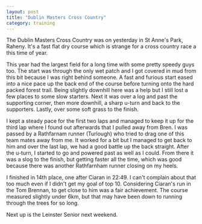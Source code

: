```yaml
---
layout: post
title: "Dublin Masters Cross Country"
category: training
---
```

The Dublin Masters Cross Country was on yesterday in St Anne's Park, Raheny.
It's a fast flat dry course which is strange for a cross country race a this time of year.

This year had the largest field for a long time with some pretty speedy guys too.
The start was through the only wet patch and I got covered in mud from this bit because I was right behind someone.
A fast and furious start eased into a nice pace up the back end of the course before turning onto the hard packed forest trail.
Being slightly downhill here was a help but I still lost a few places to some slow starters.
Next it was over a log and past the supporting corner, then more downhill, a sharp u-turn and back to the supporters.
Lastly, over some soft grass to the finish.

I kept a steady pace for the first two laps and managed to keep it up for the third lap where I found out afterwards that I pulled away from Bren.
I was passed by a Rathfarnam runner (Turlough) who tried to drag one of this team mates away from me.
It worked for a bit but I managed to get back to him and over the last lap, we had a good battle up the back straight.
After the u-turn, I started to go and powered past as well as I could.
From there it was a slog to the finish, but getting faster all the time, which was good because there was another Rathfarnham runner closing on my heels.

I finished in 14th place, one after Ciaran in 22:49.
I can't complain about that too much even if I didn't get my goal of top 10.
Considering Ciaran's run in the Tom Brennan, to get close to him was a fair achievement.
The course measured slightly under 6km, but that may have been down to running through the trees for so long.

Next up is the Leinster Senior next weekend.
